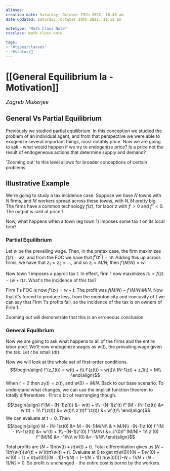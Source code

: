 ```yaml
---
aliases:
creation date: Saturday, October 29th 2022, 10:40 am
date updated: Saturday, October 29th 2022, 11:12 am

notetype: "Math Class Note"
cssclass: math-class-note

tags: 
- '#types/classes'
- '#status/🚧'
---
```


# [[General Equilibrium Ia - Motivation]]
<span style = "font-size:120%"><i >Zagreb Mukerjee </i></span>

## General Vs Partial Equilibrium

Previously we studied partial equilibrium. In this conception we studied the problem of an individual agent, and from that perspective we were able to exogenize several important things, most notably price. Now we are going to ask - what would happen if we try to endogenize price? Is a price not the result of endogeneous actions that determine supply and demand?

'Zooming out' to this level allows for broader conceptions of certain problems. 

## Illustrative Example

We're going to study a tax incidence case. Suppose we have $N$ towns with $N$ firms, and $M$ workers spread across these towns, with $N, M$ pretty big. The firms have a common technology $f(z)$, for labor $z$ with $f'>0$ and $f'' < 0$. The output is sold at price $1$. 

Now, what happens when a town (eg town 1) imposes some tax $t$ on its local firm?

### Partial Equilibrium

Let $w$ be the prevailing wage. Then, in the pretax case, the firm maximizes $f(z) -wz$, and from the FOC we have that $f'(z^*) = w$. Adding this up across firms, we have that $z_1 = z_2 = \ldots$, and so $z_i = M/N$; then $f'(M/N) = w$. 

Now town 1 imposes a payroll tax $t$. In effect, firm 1 now maximizes $\pi_1 = f(z) - (w+t)z$. What's the incidence of this tax? 

Firm 1's FOC is now $f'(z_1) = w + t$. The profit was $f(M/N) - f'(M/N)M/N$. Now that it's forced to produce less, from the monotonicity and concavity of $f$ we can say that Firm 1's profits fall, so the incidence of the tax is on owners of Firm 1. 

Zooming out will demonstrate that this is an erroneous conclusion. 

### General Equilbrium

Now we are going to ask what happens to all of the firms and the entire labor pool. We'll now endogenize wages as $w(t)$, the prevailing wage given the tax. Let $t$ be small ($dt$). 

Now we will look at the whole set of first-order conditions. 
$$\begin{align}
f'(z_1(t)) = w(t) + t\\
f'(z(t)) = w(t)\\
(N-1)zt) + z_1(t) = M\\
\end{align}$$
When $t = 0$ then $z_1(t) = z(t)$, and $w(0) = M/N$. Back to our base scenario. To understand what changes, we can use the implicit function theorem to totally differentiate . First a bit of rearranging though. 

$$\begin{align}
f'(M - (N-1)z(t)) &= w(t) + t\\
-(N-1)z'(t) f''(M - (N-1)z(t)) &= w'(t) + 1\\
f'(z(t)) &= w(t)\\
z'(t)f''(z(t)) &= w'(t)\\
\end{align}$$
We can evaluate at $t = 0$. Then
$$\begin{align}
M - (N-1)z(0) &= M - (N-1)M/N\\
& = M/N\\
-(N-1)z'(0) f''(M - (N-1)z(t)) &= w'(t) + 1\\
-(N-1)z'(0) f''(M/N) &= z'(0)f''(M/N)+ 1\\
z'(0) f''(M/N) &= -1/N\\
w'(0) &= -1/N\\
\end{align}$$

Total profits are $(N-1)\pi(w(t) + \pi (w(t) + t)$. Total differentiation gives us $(N-1)\pi'(w(t))w'(t) + w'(t)\pi'(w(t) + t)$. Evaluate at $0$ to get $\pi(w(0))[(N-1)w'(0) + w'(0) + 1] = \pi(w(0))[(N-1)(-1/N) + (-1/N + 1)]$ $\pi(w(0))[(-N + 1)/N + (N-1)/N] = 0$. So profit is unchanged - the entire cost is borne by the workers. 




